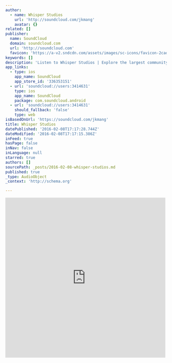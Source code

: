 ```yaml
---
author:
  - name: Whisper Studios
    url: 'http://soundcloud.com/jkmang'
    avatar: {}
related: []
publisher:
  name: SoundCloud
  domain: soundcloud.com
  url: 'http://soundcloud.com'
  favicon: 'https://a-v2.sndcdn.com/assets/images/sc-icons/favicon-2cadd14b.ico'
keywords: []
description: 'Listen to Whisper Studios | Explore the largest community of artists, bands, podcasters and creators of music & audio.. Kokomo. 17 Tracks. 39 Followers. Stream Tracks and Playlists from Whisper Studios on your desktop or mobile device.'
app_links:
  - type: ios
    app_name: SoundCloud
    app_store_id: '336353151'
  - url: 'soundcloud://users:3414631'
    type: ios
    app_name: SoundCloud
    package: com.soundcloud.android
  - url: 'soundcloud://users:3414631'
    should_fallback: 'false'
    type: web
isBasedOnUrl: 'https://soundcloud.com/jkmang'
title: Whisper Studios
datePublished: '2016-02-08T17:17:28.744Z'
dateModified: '2016-02-08T17:17:15.386Z'
inFeed: true
hasPage: false
inNav: false
inLanguage: null
starred: true
authors: []
sourcePath: _posts/2016-02-08-whisper-studios.md
published: true
_type: AudioObject
_context: 'http://schema.org'

---
```

<iframe src="https://cdn.embedly.com/widgets/media.html?src=https%3A%2F%2Fw.soundcloud.com%2Fplayer%2F%3Fvisual%3Dtrue%26url%3Dhttp%253A%252F%252Fapi.soundcloud.com%252Fusers%252F3414631%26show_artwork%3Dtrue&amp;url=https%3A%2F%2Fsoundcloud.com%2Fjkmang&amp;image=http%3A%2F%2Fi1.sndcdn.com%2Favatars-000032723816-yr9u5l-t500x500.jpg&amp;key=b7d04c9b404c499eba89ee7072e1c4f7&amp;type=text%2Fhtml&amp;schema=soundcloud" width="500" height="500" scrolling="no" frameborder="0" allowfullscreen="allowfullscreen" style=""></iframe>